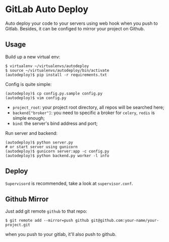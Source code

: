 # GitLab Auto Deploy

Auto deploy your code to your servers using web hook when you push to Gitlab.
Besides, it can be configed to mirror your project on Github.

## Usage

Build up a new virtual env:
    
    $ virtualenv ~/virtualenvs/autodeploy 
    $ source ~/virtualenvs/autodeploy/bin/activate
    (autodeploy)$ pip install -r requirements.txt

Config is quite simple:

    (autodeploy)$ cp config.py.sample config.py
    (autodeploy)$ vim config.py

* `project_root`: your project root directory, all repos will be searched here;
* `backend["broker"]`: you need to specific a broker for `celery`, `redis` is simple enough;
* `bind`: the server's bind address and port;

Run server and backend:
    
    (autodeploy)$ python server.py
    # or start server using gunicorn
    (autodeploy)$ gunicorn server:app -c config.py
    (autodeploy)$ python backend.py worker -l info

## Deploy 

`Supervisord` is recommended, take a look at `supervisor.conf`.

## Github Mirror

Just add git remote `github` to that repo:

    $ git remote add --mirror=push github git@github.com:your-name/your-project.git 

when you push to your gitlab, it'll also push to github.
